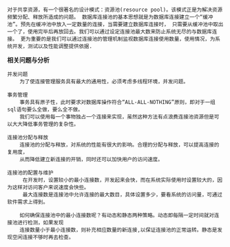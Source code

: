 `对于共享资源，有一个很著名的设计模式：资源池(resource pool)。该模式正是为解决资源频繁分配、释放所造成的问题。
数据库连接池的基本思想就是为数据库连接建立一个“缓冲池”。预先在缓冲池中放入一定数量的连接，当需要建立数据库连接时，
只需要从缓冲池中取出一个了，使用完毕后再放回去。我们可以通过设定连接池最大数来防止系统无尽的与数据库连接。
更为重要的是我们可以通过连接池的管理机制监视数据库连接使用数量，使用情况，为系统开发，测试以及性能调整提供依据.`

**相关问题与分析**

    并发问题
        为了使连接管理服务具有最大的通用性，必须考虑多线程环境，并发问题。
    
    事务管理
        事务具有原子性，此时要求对数据库操作符合“ALL-ALL-NOTHING”原则，即对于一组sql语句要么全做，要么全不做。
        我们可以使用每一个事物独占一个连接来实现，虽然这种方法有点浪费连接池资源但是可以大大降低事务管理的复杂性。
        
    连接池分配与释放
        连接池的分配与释放，对系统的性能有很大的影响。合理的分配与释放，可以提高连接的复用度，
        从而降低建立新连接的开销，同时还可以加快用户的访问速度。
        
    连接池的配置与维护
         在开发时，设置较小的最小连接数，开发起来会快，而在系统实际使用时设置较大的，因为这样对访问客户来说速度会快些。
         最大连接数是连接池中允许连接的最大数目，具体设置多少，要看系统的访问量，可通过软件需求上得到。
    
        如何确保连接池中的最小连接数呢？有动态和静态两种策略。动态即每隔一定时间就对连接池进行检测，如果发现
        连接数量小于最小连接数，则补充相应数量的新连接,以保证连接池的正常运转。静态是发现空闲连接不够时再去检查。